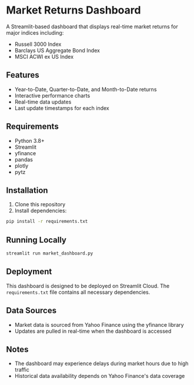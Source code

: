 # Market Returns Dashboard

A Streamlit-based dashboard that displays real-time market returns for major indices including:
- Russell 3000 Index
- Barclays US Aggregate Bond Index
- MSCI ACWI ex US Index

## Features
- Year-to-Date, Quarter-to-Date, and Month-to-Date returns
- Interactive performance charts
- Real-time data updates
- Last update timestamps for each index

## Requirements
- Python 3.8+
- Streamlit
- yfinance
- pandas
- plotly
- pytz

## Installation
1. Clone this repository
2. Install dependencies:
```bash
pip install -r requirements.txt
```

## Running Locally
```bash
streamlit run market_dashboard.py
```

## Deployment
This dashboard is designed to be deployed on Streamlit Cloud. The `requirements.txt` file contains all necessary dependencies.

## Data Sources
- Market data is sourced from Yahoo Finance using the yfinance library
- Updates are pulled in real-time when the dashboard is accessed

## Notes
- The dashboard may experience delays during market hours due to high traffic
- Historical data availability depends on Yahoo Finance's data coverage 
